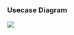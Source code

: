 ### Usecase Diagram  
![](https://raw.githubusercontent.com/sysucodingfarmers/MakeMoney/master/doc/Documents/pictures/new-usecase.jpg)  

